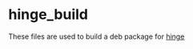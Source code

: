 hinge_build
===========

These files are used to build a deb package for [hinge](https://launchpad.net/hinge "Project Page")
